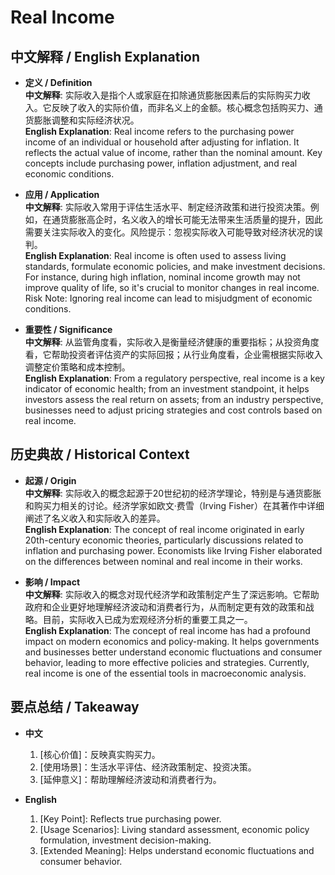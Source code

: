 # Real Income

## 中文解释 / English Explanation

* **定义 / Definition**  
  **中文解释**: 实际收入是指个人或家庭在扣除通货膨胀因素后的实际购买力收入。它反映了收入的实际价值，而非名义上的金额。核心概念包括购买力、通货膨胀调整和实际经济状况。  
  **English Explanation**: Real income refers to the purchasing power income of an individual or household after adjusting for inflation. It reflects the actual value of income, rather than the nominal amount. Key concepts include purchasing power, inflation adjustment, and real economic conditions.

* **应用 / Application**  
  **中文解释**: 实际收入常用于评估生活水平、制定经济政策和进行投资决策。例如，在通货膨胀高企时，名义收入的增长可能无法带来生活质量的提升，因此需要关注实际收入的变化。风险提示：忽视实际收入可能导致对经济状况的误判。  
  **English Explanation**: Real income is often used to assess living standards, formulate economic policies, and make investment decisions. For instance, during high inflation, nominal income growth may not improve quality of life, so it's crucial to monitor changes in real income. Risk Note: Ignoring real income can lead to misjudgment of economic conditions.

* **重要性 / Significance**  
  **中文解释**: 从监管角度看，实际收入是衡量经济健康的重要指标；从投资角度看，它帮助投资者评估资产的实际回报；从行业角度看，企业需根据实际收入调整定价策略和成本控制。  
  **English Explanation**: From a regulatory perspective, real income is a key indicator of economic health; from an investment standpoint, it helps investors assess the real return on assets; from an industry perspective, businesses need to adjust pricing strategies and cost controls based on real income.

## 历史典故 / Historical Context

* **起源 / Origin**  
  **中文解释**: 实际收入的概念起源于20世纪初的经济学理论，特别是与通货膨胀和购买力相关的讨论。经济学家如欧文·费雪（Irving Fisher）在其著作中详细阐述了名义收入和实际收入的差异。  
  **English Explanation**: The concept of real income originated in early 20th-century economic theories, particularly discussions related to inflation and purchasing power. Economists like Irving Fisher elaborated on the differences between nominal and real income in their works.

* **影响 / Impact**  
  **中文解释**: 实际收入的概念对现代经济学和政策制定产生了深远影响。它帮助政府和企业更好地理解经济波动和消费者行为，从而制定更有效的政策和战略。目前，实际收入已成为宏观经济分析的重要工具之一。  
  **English Explanation**: The concept of real income has had a profound impact on modern economics and policy-making. It helps governments and businesses better understand economic fluctuations and consumer behavior, leading to more effective policies and strategies. Currently, real income is one of the essential tools in macroeconomic analysis.

## 要点总结 / Takeaway

* **中文**  
  1. [核心价值]：反映真实购买力。
  2. [使用场景]：生活水平评估、经济政策制定、投资决策。
  3. [延伸意义]：帮助理解经济波动和消费者行为。

* **English**  
  1. [Key Point]: Reflects true purchasing power.
  2. [Usage Scenarios]: Living standard assessment, economic policy formulation, investment decision-making.
  3. [Extended Meaning]: Helps understand economic fluctuations and consumer behavior.